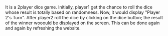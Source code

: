 It is a 2player dice game.
Initially, player1 get the chance to roll the dice whose result is totally based on randomness.
Now, it would display "Player 2's Turn".
After player2 roll the dice by clicking on the dice button; the result of the winner wooould be displayed on the screen.
This can be done again and again by refreshing the website.
